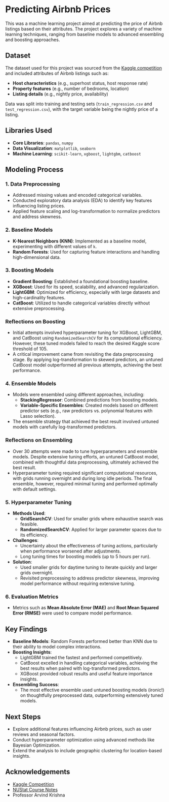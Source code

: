 # Predicting Airbnb Prices

This was a machine learning project aimed at predicting the price of Airbnb listings based on their attributes. The project explores a variety of machine learning techniques, ranging from baseline models to advanced ensembling and boosting approaches. 

## Dataset

The dataset used for this project was sourced from the [Kaggle competition](https://www.kaggle.com/competitions/knn-sp24-sec21-airbnb-prices) and included attributes of Airbnb listings such as:
- **Host characteristics** (e.g., superhost status, host response rate)
- **Property features** (e.g., number of bedrooms, location)
- **Listing details** (e.g., nightly price, availability)

Data was split into training and testing sets (`train_regression.csv` and `test_regression.csv`), with the target variable being the nightly price of a listing.

## Libraries Used

- **Core Libraries**: `pandas`, `numpy`
- **Data Visualization**: `matplotlib`, `seaborn`
- **Machine Learning**: `scikit-learn`, `xgboost`, `lightgbm`, `catboost`

## Modeling Process

### 1. **Data Preprocessing**
   - Addressed missing values and encoded categorical variables.
   - Conducted exploratory data analysis (EDA) to identify key features influencing listing prices.
   - Applied feature scaling and log-transformation to normalize predictors and address skewness.

### 2. **Baseline Models**
   - **K-Nearest Neighbors (KNN)**: Implemented as a baseline model, experimenting with different values of `k`.
   - **Random Forests**: Used for capturing feature interactions and handling high-dimensional data.

### 3. **Boosting Models**
   - **Gradient Boosting**: Established a foundational boosting baseline.
   - **XGBoost**: Used for its speed, scalability, and advanced regularization.
   - **LightGBM**: Optimized for efficiency, especially with large datasets and high-cardinality features.
   - **CatBoost**: Utilized to handle categorical variables directly without extensive preprocessing.

   ### Reflections on Boosting
   - Initial attempts involved hyperparameter tuning for XGBoost, LightGBM, and CatBoost using `RandomizedSearchCV` for its computational efficiency. However, these tuned models failed to reach the desired Kaggle score threshold of 105.
   - A critical improvement came from revisiting the data preprocessing stage. By applying log-transformation to skewed predictors, an untuned CatBoost model outperformed all previous attempts, achieving the best performance.

### 4. **Ensemble Models**
   - Models were ensembled using different approaches, including:
     - **StackingRegressor**: Combined predictions from boosting models.
     - **Variable-Specific Ensembles**: Created models based on different predictor sets (e.g., raw predictors vs. polynomial features with Lasso selection).
   - The ensemble strategy that achieved the best result involved untuned models with carefully log-transformed predictors.

   ### Reflections on Ensembling
   - Over 30 attempts were made to tune hyperparameters and ensemble models. Despite extensive tuning efforts, an untuned CatBoost model, combined with thoughtful data preprocessing, ultimately achieved the best result.
   - Hyperparameter tuning required significant computational resources, with grids running overnight and during long idle periods. The final ensemble, however, required minimal tuning and performed optimally with default settings.

### 5. **Hyperparameter Tuning**
   - **Methods Used**:
     - **GridSearchCV**: Used for smaller grids where exhaustive search was feasible.
     - **RandomizedSearchCV**: Applied for larger parameter spaces due to its efficiency.
   - **Challenges**:
     - Uncertainty about the effectiveness of tuning actions, particularly when performance worsened after adjustments.
     - Long tuning times for boosting models (up to 5 hours per run).
   - **Solution**:
     - Used smaller grids for daytime tuning to iterate quickly and larger grids overnight.
     - Revisited preprocessing to address predictor skewness, improving model performance without requiring extensive tuning.

### 6. **Evaluation Metrics**
   - Metrics such as **Mean Absolute Error (MAE)** and **Root Mean Squared Error (RMSE)** were used to compare model performance.

## Key Findings

- **Baseline Models**: Random Forests performed better than KNN due to their ability to model complex interactions.
- **Boosting Insights**:
  - LightGBM trained the fastest and performed competitively.
  - CatBoost excelled in handling categorical variables, achieving the best results when paired with log-transformed predictors.
  - XGBoost provided robust results and useful feature importance insights.
- **Ensembling Success**:
  - The most effective ensemble used untuned boosting models (ironic!) on thoughtfully preprocessed data, outperforming extensively tuned models.

## Next Steps

- Explore additional features influencing Airbnb prices, such as user reviews and seasonal factors.
- Conduct hyperparameter optimization using advanced methods like Bayesian Optimization.
- Extend the analysis to include geographic clustering for location-based insights.

## Acknowledgements

- [Kaggle Competition](https://www.kaggle.com/competitions/knn-sp24-sec21-airbnb-prices)
- [NUStat Course Notes](https://nustat.github.io/STAT303-3-class-notes/)
- Professor Arvind Krishna
